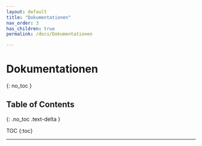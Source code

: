 ```yaml
---
layout: default
title: "Dokumentationen"
nav_order: 3
has_children: true
permalink: /docs/Dokumentationen

---
```

# Dokumentationen

{: no_toc }

## Table of Contents

{: .no_toc .text-delta }
    
 TOC {:toc}

***
